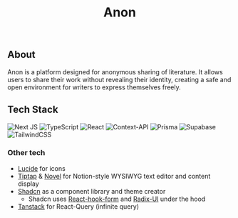 <h1 align='center'>Anon</h1>
<br/>

## About
Anon is a platform designed for anonymous sharing of literature. It allows users to share their work without revealing their identity, creating a safe and open environment for writers to express themselves freely.

## Tech Stack
![Next JS](https://img.shields.io/badge/Next-black?style=for-the-badge&logo=next.js&logoColor=white)
![TypeScript](https://img.shields.io/badge/typescript-%23007ACC.svg?style=for-the-badge&logo=typescript&logoColor=white)
![React](https://img.shields.io/badge/react-%2320232a.svg?style=for-the-badge&logo=react&logoColor=%2361DAFB)
![Context-API](https://img.shields.io/badge/Context--Api-000000?style=for-the-badge&logo=react)
![Prisma](https://img.shields.io/badge/Prisma-3982CE?style=for-the-badge&logo=Prisma&logoColor=white)
![Supabase](https://img.shields.io/badge/Supabase-3ECF8E?style=for-the-badge&logo=supabase&logoColor=white)
![TailwindCSS](https://img.shields.io/badge/tailwindcss-%2338B2AC.svg?style=for-the-badge&logo=tailwind-css&logoColor=white)

### Other tech
- <a href='https://lucide.dev/' target='_blank' >Lucide</a> for icons
- <a href='https://tiptap.dev/' target='_blank'>Tiptap</a> & <a href='https://novel.sh/' target='_blank'>Novel</a> for Notion-style WYSIWYG text editor and content display
- <a href='https://ui.shadcn.com/' target='_blank'>Shadcn</a> as a component library and theme creator
   - Shadcn uses <a href='https://react-hook-form.com/' target='_blank'>React-hook-form</a> and <a href='https://www.radix-ui.com/' target='_blank'>Radix-UI</a> under the hood
- <a href='https://tanstack.com/' target='_blank'>Tanstack</a> for React-Query (infinite query)
